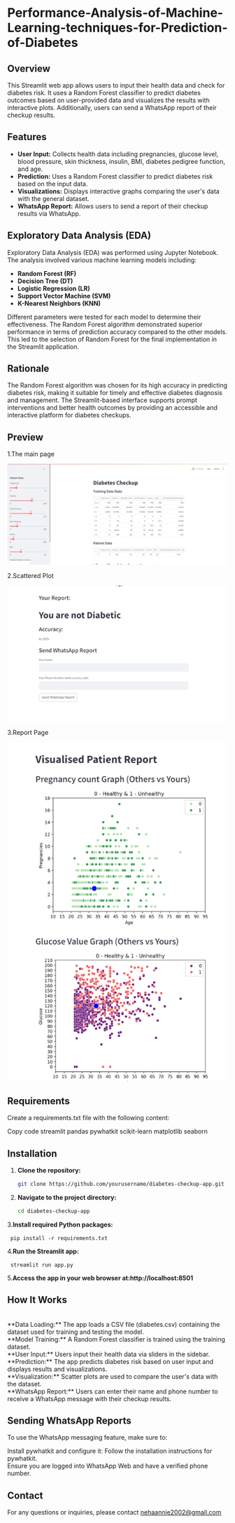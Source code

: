 # Performance-Analysis-of-Machine-Learning-techniques-for-Prediction-of-Diabetes

## Overview

This Streamlit web app allows users to input their health data and check for diabetes risk. It uses a Random Forest classifier to predict diabetes outcomes based on user-provided data and visualizes the results with interactive plots. Additionally, users can send a WhatsApp report of their checkup results.

## Features

- **User Input:** Collects health data including pregnancies, glucose level, blood pressure, skin thickness, insulin, BMI, diabetes pedigree function, and age.
- **Prediction:** Uses a Random Forest classifier to predict diabetes risk based on the input data.
- **Visualizations:** Displays interactive graphs comparing the user's data with the general dataset.
- **WhatsApp Report:** Allows users to send a report of their checkup results via WhatsApp.

## Exploratory Data Analysis (EDA)

Exploratory Data Analysis (EDA) was performed using Jupyter Notebook. The analysis involved various machine learning models including:

- **Random Forest (RF)**
- **Decision Tree (DT)**
- **Logistic Regression (LR)**
- **Support Vector Machine (SVM)**
- **K-Nearest Neighbors (KNN)**

Different parameters were tested for each model to determine their effectiveness. The Random Forest algorithm demonstrated superior performance in terms of prediction accuracy compared to the other models. This led to the selection of Random Forest for the final implementation in the Streamlit application.

## Rationale

The Random Forest algorithm was chosen for its high accuracy in predicting diabetes risk, making it suitable for timely and effective diabetes diagnosis and management. The Streamlit-based interface supports prompt interventions and better health outcomes by providing an accessible and interactive platform for diabetes checkups.

## Preview 
1.The main page

![main](di1.png)<br>

2.Scattered Plot

![scatter](di2.png)<br>

3.Report Page

![report](di3.png)<br>


## Requirements
Create a requirements.txt file with the following content:

Copy code
streamlit
pandas
pywhatkit
scikit-learn
matplotlib
seaborn

## Installation

1. **Clone the repository:**

   ```bash
   git clone https://github.com/yourusername/diabetes-checkup-app.git
2. **Navigate to the project directory:**

   ```bash
   cd diabetes-checkup-app

3.**Install required Python packages:**

     pip install -r requirements.txt

4.**Run the Streamlit app:**

     streamlit run app.py

5.**Access the app in your web browser at:http://localhost:8501**

## How It Works
<br>
**Data Loading:** The app loads a CSV file (diabetes.csv) containing the dataset used for training and testing the model.<br>
**Model Training:** A Random Forest classifier is trained using the training dataset.<br>
**User Input:** Users input their health data via sliders in the sidebar.<br>
**Prediction:** The app predicts diabetes risk based on user input and displays results and visualizations.<br>
**Visualization:** Scatter plots are used to compare the user's data with the dataset.<br>
**WhatsApp Report:** Users can enter their name and phone number to receive a WhatsApp message with their checkup results.<br>

## Sending WhatsApp Reports
To use the WhatsApp messaging feature, make sure to:<br>

Install pywhatkit and configure it: Follow the installation instructions for pywhatkit.<br>
Ensure you are logged into WhatsApp Web and have a verified phone number.<br>

## Contact
For any questions or inquiries, please contact nehaannie2002@gmail.com
